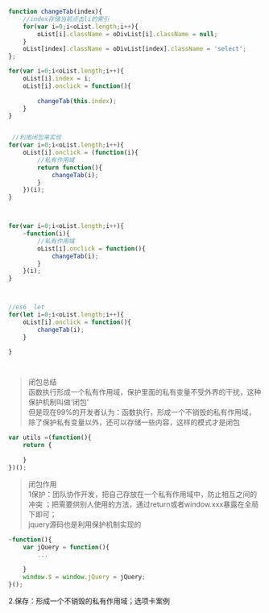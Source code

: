 ```javascript
function changeTab(index){
    //index存储当前点击li的索引
    for(var i=0;i<oList.length;i++){
        oList[i].className = oDivList[i].className = null;
    }
    oList[index].className = oDivList[index].className = 'select';
};

for(var i=0;i<oList.length;i++){
    oList[i].index = i;
    oList[i].onclick = function(){
        
        changeTab(this.index);
    }
}


 //利用闭包来实现
for(var i=0;i<oList.length;i++){
    oList[i].onclick = (function(i){
        //私有作用域
        return function(){
            changeTab(i);
        }
    })(i);
}



for(var i=0;i<oList.length;i++){
    ~function(i){
        //私有作用域
        oList[i].onclick = function(){
            changeTab(i);
        }
    }(i);
}



//es6  let
for(let i=0;i<oList.length;i++){
    oList[i].onclick = function(){
        changeTab(i);
    }

}




```


>闭包总结  
>函数执行形成一个私有作用域，保护里面的私有变量不受外界的干扰，这种保护机制叫做‘闭包’  
但是现在99%的开发者认为：函数执行，形成一个不销毁的私有作用域，除了保护私有变量以外，还可以存储一些内容，这样的模式才是闭包

```javascript
var utils =(function(){
    return {
        
    }
})();
```

>闭包作用  
1保护：团队协作开发，把自己存放在一个私有作用域中，防止相互之间的冲突  ；把需要供别人使用的方法，通过return或者window.xxx暴露在全局下即可；  
>jquery源码也是利用保护机制实现的
```javascript
~function(){
    var jQuery = function(){
        ...
        
    }
    window.$ = window.jQuery = jQuery;
}();
```
2.保存：形成一个不销毁的私有作用域；选项卡案例